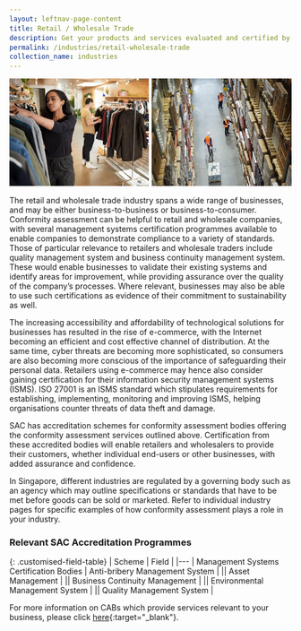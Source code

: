 ```yaml
---
layout: leftnav-page-content
title: Retail / Wholesale Trade
description: Get your products and services evaluated and certified by a Singapore Accreditation Council (SAC)-accredited Conformity Assessment Body (CAB).
permalink: /industries/retail-wholesale-trade
collection_name: industries
---
```


![Retail / Wholesale Trade](/images/industries/retail-and-wholesale-trade.jpg)

The retail and wholesale trade industry spans a wide range of businesses, and may be either business-to-business or business-to-consumer. Conformity assessment can be helpful to retail and wholesale companies, with several management systems certification programmes available to enable companies to demonstrate compliance to a variety of standards. Those of particular relevance to retailers and wholesale traders include quality management system and business continuity management system. These would enable businesses to validate their existing systems and identify areas for improvement, while providing assurance over the quality of the company’s processes. Where relevant, businesses may also be able to use such certifications as evidence of their commitment to sustainability as well.

The increasing accessibility and affordability of technological solutions for businesses has resulted in the rise of e-commerce, with the Internet becoming an efficient and cost effective channel of distribution. At the same time, cyber threats are becoming more sophisticated, so consumers are also becoming more conscious of the importance of safeguarding their personal data. Retailers using e-commerce may hence also consider gaining certification for their information security management systems (ISMS). ISO 27001 is an ISMS standard which stipulates requirements for establishing, implementing, monitoring and improving ISMS, helping organisations counter threats of data theft and damage.

SAC has accreditation schemes for conformity assessment bodies offering the conformity assessment services outlined above. Certification from these accredited bodies will enable retailers and wholesalers to provide their customers, whether individual end-users or other businesses, with added assurance and confidence.

In Singapore, different industries are regulated by a governing body such as an agency which may outline specifications or standards that have to be met before goods can be sold or marketed. Refer to individual industry pages for specific examples of how conformity assessment plays a role in your industry.

### Relevant SAC Accreditation Programmes

{: .customised-field-table}
| Scheme | Field |
|---
| Management Systems Certification Bodies | Anti-bribery Management System |
|| Asset Management |
|| Business Continuity Management |
|| Environmental Management System |
|| Quality Management System |

For more information on CABs which provide services relevant to your business, please click [here](/services/accreditation-services){:target="_blank"}.
